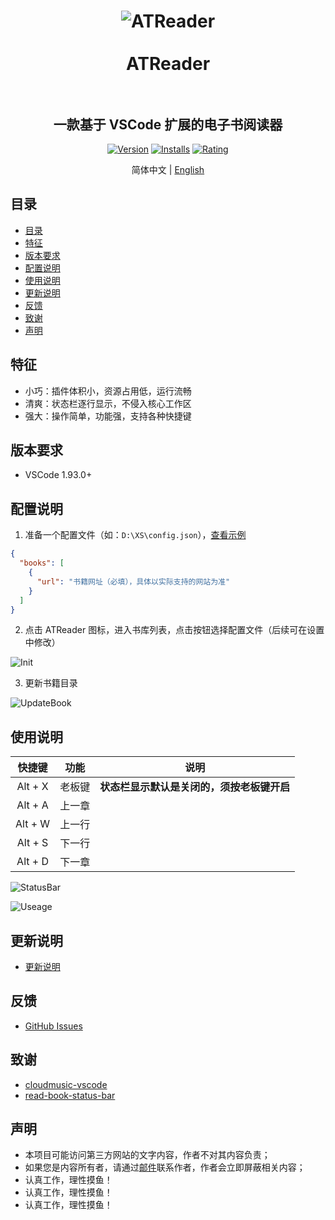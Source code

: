 <h1 align="center">
  <img src="https://s21.ax1x.com/2024/09/18/pAKnSzV.png" alt="ATReader"></img>
  <br></br>
  ATReader
  <br></br>
</h1>

<div align="center">

<h2>一款基于 VSCode 扩展的电子书阅读器</h2>

[![Version](https://img.shields.io/badge/Version-v1.0.0-blue)](https://github.com/AegeanTec/ATReader)
[![Installs](https://img.shields.io/badge/Installs-1+-darkgreen)](https://github.com/AegeanTec/ATReader)
[![Rating](https://img.shields.io/badge/Rating-★★★★★-brightgreen)](https://github.com/AegeanTec/ATReader)

简体中文 | [English](https://github.com/AegeanTec/ATReader/blob/main/README.EN.md)

</div>

## 目录

- [目录](#目录)
- [特征](#特征)
- [版本要求](#版本要求)
- [配置说明](#配置说明)
- [使用说明](#使用说明)
- [更新说明](#更新说明)
- [反馈](#反馈)
- [致谢](#致谢)
- [声明](#声明)

## 特征

- 小巧：插件体积小，资源占用低，运行流畅
- 清爽：状态栏逐行显示，不侵入核心工作区
- 强大：操作简单，功能强，支持各种快捷键

## 版本要求

- VSCode 1.93.0+

## 配置说明

1. 准备一个配置文件（如：`D:\XS\config.json`），[查看示例](https://github.com/AegeanTec/ATReader/blob/main/config.json)

```json
{
  "books": [
    {
      "url": "书籍网址（必填），具体以实际支持的网站为准"
    }
  ]
}
```

2. 点击 ATReader 图标，进入书库列表，点击按钮选择配置文件（后续可在设置中修改）

![Init](https://s21.ax1x.com/2024/09/18/pAK1JYQ.png)

3. 更新书籍目录

![UpdateBook](https://s21.ax1x.com/2024/09/18/pAK11w8.png)

## 使用说明

| 快捷键   | 功能          | 说明                                    |
| :-----: | :-----------: | :-------------------------------------: |
| Alt + X | 老板键        | **状态栏显示默认是关闭的，须按老板键开启**  |
| Alt + A | 上一章        |                                          |
| Alt + W | 上一行        |                                          |
| Alt + S | 下一行        |                                          |
| Alt + D | 下一章        |                                          |

![StatusBar](https://s21.ax1x.com/2024/09/18/pAK13TS.png)

![Useage](https://s21.ax1x.com/2024/09/18/pAK1YWj.png)


## 更新说明

- [更新说明](https://github.com/AegeanTec/ATReader/blob/main/CHANGELOG.md)


## 反馈

- [GitHub Issues](https://github.com/AegeanTec/ATReader/issues)


## 致谢

- [cloudmusic-vscode](https://github.com/YXL76/cloudmusic-vscode)
- [read-book-status-bar](https://github.com/1826888766/read-book-status-bar)


## 声明

- 本项目可能访问第三方网站的文字内容，作者不对其内容负责；
- 如果您是内容所有者，请通过[邮件](mailto:AegeanTec@163.com)联系作者，作者会立即屏蔽相关内容；
- 认真工作，理性摸鱼！
- 认真工作，理性摸鱼！
- 认真工作，理性摸鱼！

